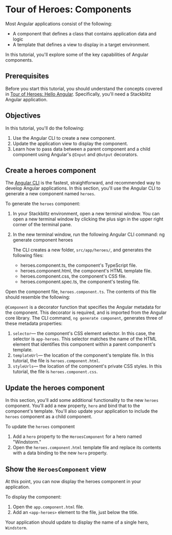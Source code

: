 # Tour of Heroes: Components

Most Angular applications consist of the following:

* A component that defines a class that contains application data and logic
* A template that defines a view to display in a target environment.

In this tutorial, you'll explore some of the key capabilities of Angular components.

## Prerequisites

Before you start this tutorial, you should understand the concepts covered in [Tour of Heroes: Hello Angular](tutorial/toh-hello-angular). Specifically, you'll need a Stackblitz Angular application.

## Objectives

In this tutorial, you'll do the following:

1. Use the Angular CLI to create a new component.
1. Update the application view to display the component.
1. Learn how to pass data between a parent component and a child component using Angular's `@Input` and `@Output` decorators.

## Create a heroes component

The [Angular CLI](cli) is the fastest, straightforward, and recommended way to develop Angular applications. In this section, you'll use the Angular CLI to  generate a new component named `heroes`.

To generate the `heroes` component:

1. In your Stackblitz environment, open a new terminal window. You can open a new terminal window by clicking the plus sign in the upper right corner of the terminal pane.
1. In the new terminal window, run the following Angular CLI command:
   <code-example language="sh">
   ng generate component heroes
   </code-example>

   The CLI creates a new folder, `src/app/heroes/`, and generates
   the following files:

   * heroes.component.ts, the component's TypeScript file.
   * heroes.component.html, the component's HTML template file.
   * heroes.component.css, the component's CSS file.
   * heroes.component.spec.ts, the component's testing file.

Open the component file, `heroes.component.ts`. The contents of this file should resemble the following:

<code-example path="toh-pt1/src/app/heroes/heroes.component.ts" region="v1" header="app/heroes/heroes.component.ts (initial version)"></code-example>

`@Component` is a decorator function that specifies the Angular metadata for the component. This decorator is required, and is imported from the Angular core library. The CLI command, `ng generate component`, generates three of these metadata properties:

1. `selector`&mdash; the component's CSS element selector. In this case, the selector is `app-heroes`. This selector matches the name of the HTML element that identifies this component within a parent component's template.
1. `templateUrl`&mdash; the location of the component's template file. In this tutorial, the file is `heroes.component.html`.
1. `styleUrls`&mdash; the location of the component's private CSS styles. In this tutorial, the file is `heroes.component.css`.

## Update the heroes component

In this section, you'll add some additional functionality to the new `heroes` component. You'll add a new property, `hero` and bind that to the component's template. You'll also update your application to include the `heroes` component as a child component.

To update the `heroes` component

1. Add a `hero` property to the `HeroesComponent` for a hero named "Windstorm."
   <code-example path="toh-pt1/src/app/heroes/heroes.component.ts" region="add-hero" header="heroes.component.ts (hero property)"></code-example>
1. Open the `heroes.component.html` template file and replace its contents with a data binding to the new `hero` property.
   <code-example path="toh-pt1/src/app/heroes/heroes.component.1.html" header="heroes.component.html" region="show-hero-1"></code-example>

## Show the `HeroesComponent` view

At this point, you can now display the heroes component in your application.

To display the component:

1. Open the `app.component.html` file.
1. Add an `<app-heroes>` element to the file, just below the title.

<code-example path="toh-pt1/src/app/app.component.html" header="src/app/app.component.html"></code-example>

Your application should update to display the name of a single hero, `Windstorm`.

<!-- TODO Add Feature Component, Hero Details -->
